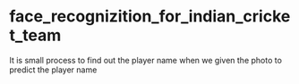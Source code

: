 # face_recognizition_for_indian_cricket_team
It is small process to find out the player name when we given the photo to predict the player name
